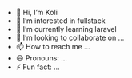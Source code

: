 - 👋 Hi, I’m Koli
- 👀 I’m interested in fullstack
- 🌱 I’m currently learning laravel
- 💞️ I’m looking to collaborate on ...
- 📫 How to reach me ...
- 😄 Pronouns: ...
- ⚡ Fun fact: ...

<!---
kolimulyi/kolimulyi is a ✨ special ✨ repository because its `README.md` (this file) appears on your GitHub profile.
You can click the Preview link to take a look at your changes.
--->
